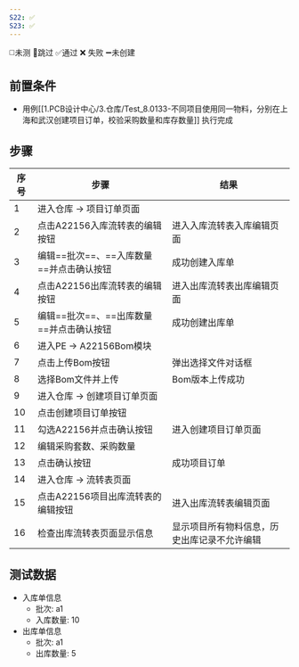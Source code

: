 ```yaml
---
S22: ✅
S23: ✅
---
```

◻️未测    🚫跳过     ✅通过    ❌ 失败    ➖未创建

## 前置条件

- 用例[[1.PCB设计中心/3.仓库/Test_8.0133-不同项目使用同一物料，分别在上海和武汉创建项目订单，校验采购数量和库存数量]] 执行完成

## 步骤

| 序号  | 步骤                       | 结果                     |
| --- | ------------------------ | ---------------------- |
| 1   | 进入仓库 -> 项目订单页面           |                        |
| 2   | 点击A22156入库流转表的编辑按钮       | 进入入库流转表入库编辑页面          |
| 3   | 编辑==批次==、==入库数量==并点击确认按钮 | 成功创建入库单                |
| 4   | 点击A22156出库流转表的编辑按钮       | 进入出库流转表出库编辑页面          |
| 5   | 编辑==批次==、==出库数量==并点击确认按钮 | 成功创建出库单                |
| 6   | 进入PE -> A22156Bom模块      |                        |
| 7   | 点击上传Bom按钮                | 弹出选择文件对话框              |
| 8   | 选择Bom文件并上传               | Bom版本上传成功              |
| 9   | 进入仓库 -> 创建项目订单页面         |                        |
| 10  | 点击创建项目订单按钮               |                        |
| 11  | 勾选A22156并点击确认按钮          | 进入创建项目订单页面             |
| 12  | 编辑采购套数、采购数量              |                        |
| 13  | 点击确认按钮                   | 成功项目订单                 |
| 14  | 进入仓库 -> 流转表页面            |                        |
| 15  | 点击A22156项目出库流转表的编辑按钮     | 进入出库流转表编辑页面            |
| 16  | 检查出库流转表页面显示信息            | 显示项目所有物料信息，历史出库记录不允许编辑 |

## 测试数据

- 入库单信息
	- 批次: a1
	- 入库数量: 10
- 出库单信息
	- 批次: a1
	- 出库数量: 5
